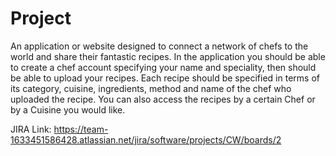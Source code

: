 # Project

An application or website designed to connect a network of chefs to the world and share their fantastic recipes.
In the application you should be able to create a chef account specifying your name and speciality, then should be able to upload your recipes.
Each recipe should be specified in terms of its category, cuisine, ingredients, method and name of the chef who uploaded the recipe. 
You can also access the recipes by a certain Chef or by a Cuisine you would like.


JIRA Link:
https://team-1633451586428.atlassian.net/jira/software/projects/CW/boards/2